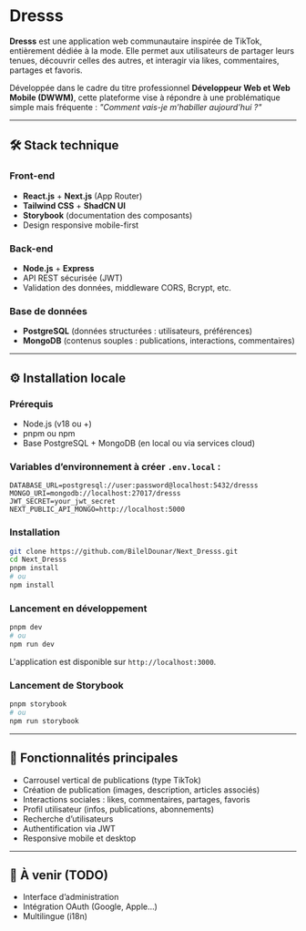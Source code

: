 # Dresss

**Dresss** est une application web communautaire inspirée de TikTok, entièrement dédiée à la mode. Elle permet aux utilisateurs de partager leurs tenues, découvrir celles des autres, et interagir via likes, commentaires, partages et favoris.

Développée dans le cadre du titre professionnel **Développeur Web et Web Mobile (DWWM)**, cette plateforme vise à répondre à une problématique simple mais fréquente : *"Comment vais-je m’habiller aujourd’hui ?"*

---

## 🛠️ Stack technique

### Front-end
- **React.js** + **Next.js** (App Router)
- **Tailwind CSS** + **ShadCN UI**
- **Storybook** (documentation des composants)
- Design responsive mobile-first

### Back-end
- **Node.js** + **Express**
- API REST sécurisée (JWT)
- Validation des données, middleware CORS, Bcrypt, etc.

### Base de données
- **PostgreSQL** (données structurées : utilisateurs, préférences)
- **MongoDB** (contenus souples : publications, interactions, commentaires)

---

## ⚙️ Installation locale

### Prérequis
- Node.js (v18 ou +)
- pnpm ou npm
- Base PostgreSQL + MongoDB (en local ou via services cloud)

### Variables d’environnement à créer `.env.local` :
```env
DATABASE_URL=postgresql://user:password@localhost:5432/dresss
MONGO_URI=mongodb://localhost:27017/dresss
JWT_SECRET=your_jwt_secret
NEXT_PUBLIC_API_MONGO=http://localhost:5000
```

### Installation

```bash
git clone https://github.com/BilelDounar/Next_Dresss.git
cd Next_Dresss
pnpm install
# ou
npm install
```

### Lancement en développement

```bash
pnpm dev
# ou
npm run dev
```

L'application est disponible sur `http://localhost:3000`.

### Lancement de Storybook

```bash
pnpm storybook
# ou
npm run storybook
```

---

## 🚀 Fonctionnalités principales

- Carrousel vertical de publications (type TikTok)
- Création de publication (images, description, articles associés)
- Interactions sociales : likes, commentaires, partages, favoris
- Profil utilisateur (infos, publications, abonnements)
- Recherche d’utilisateurs
- Authentification via JWT
- Responsive mobile et desktop

---

## 🔧 À venir (TODO)

- Interface d’administration
- Intégration OAuth (Google, Apple…)
- Multilingue (i18n)


